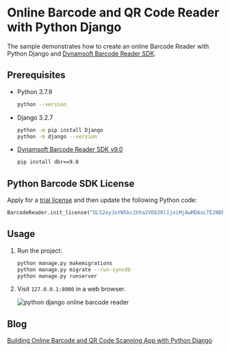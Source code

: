 # Online Barcode and QR Code Reader with Python Django
The sample demonstrates how to create an online Barcode Reader with Python Django and [Dynamsoft Barcode Reader SDK](https://www.dynamsoft.com/barcode-reader/overview/).

## Prerequisites

- Python 3.7.9

    ```bash
    python --version
    ```

- Django 3.2.7
    
    ```bash
    python -m pip install Django
    python -m django --version
    ```
- [Dynamsoft Barcode Reader SDK v9.0](https://www.dynamsoft.com/barcode-reader/sdk-desktop-server/)
    
    ```bash
    pip install dbr==9.0
    ```

## Python Barcode SDK License
Apply for a [trial license](https://www.dynamsoft.com/customer/license/trialLicense/?product=dbr) and then update the following Python code:

```python
BarcodeReader.init_license("DLS2eyJoYW5kc2hha2VDb2RlIjoiMjAwMDAxLTE2NDk4Mjk3OTI2MzUiLCJvcmdhbml6YXRpb25JRCI6IjIwMDAwMSIsInNlc3Npb25QYXNzd29yZCI6IndTcGR6Vm05WDJrcEQ5YUoifQ==")
```

## Usage
1. Run the project:

    ```bash
    python manage.py makemigrations
    python manage.py migrate --run-syncdb
    python manage.py runserver
    ``` 
    
2. Visit `127.0.0.1:8000` in a web browser.

    ![python django online barcode reader](https://www.codepool.biz/wp-content/uploads/2022/02/python-django-online-barcode-reader.png)

## Blog
[Building Online Barcode and QR Code Scanning App with Python Django](https://www.dynamsoft.com/codepool/django-barcode-scanning-app.html)


